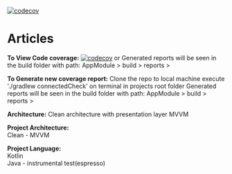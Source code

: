 [![codecov](https://codecov.io/gh/arshadbinhamza/Articles/branch/main/graph/badge.svg?token=3KIQIX1U3B)](https://codecov.io/gh/arshadbinhamza/Articles)


# Articles

**To View Code coverage:** 
[![codecov](https://codecov.io/gh/arshadbinhamza/Articles/branch/main/graph/badge.svg?token=3KIQIX1U3B)](https://codecov.io/gh/arshadbinhamza/Articles) 
or
Generated reports will be seen in the build folder with path:
AppModule > build > reports >

**To Generate new coverage report:**
Clone the repo to local machine
execute './gradlew connectedCheck' on terminal in projects root folder
Generated reports will be seen in the build folder with path:
AppModule > build > reports >

**Architecture:**
Clean architecture with presentation layer MVVM

**Project Architecture:**  
Clean - MVVM

**Project Language:**  
Kotlin  
Java - instrumental test(espresso)



